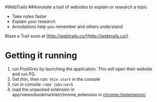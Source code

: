 #WebTrails
##Annotate a trail of websites to explain or research a topic

* Take notes faster
* Explain your research
* Annotations help you remember and others understand

Blaze a Trail soon at [http://webtrails.co/](http://webtrails.co/)


# Getting it running
1. run PostGres by launching the application. This will open their website and run PG.
2. Get thin, then run: `thin start` in the console
3. run in console: `rake jobs:work`
4. load the unpacked extension in app/views/bookmarklet/chrome_extension in [chrome://extensions/](chrome://extensions/)



